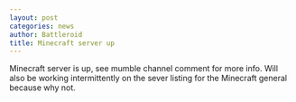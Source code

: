 ```yaml
---
layout: post
categories: news
author: Battleroid
title: Minecraft server up
---
```


Minecraft server is up, see mumble channel comment for more info. Will also be working intermittently on the sever listing for the Minecraft general because why not.
